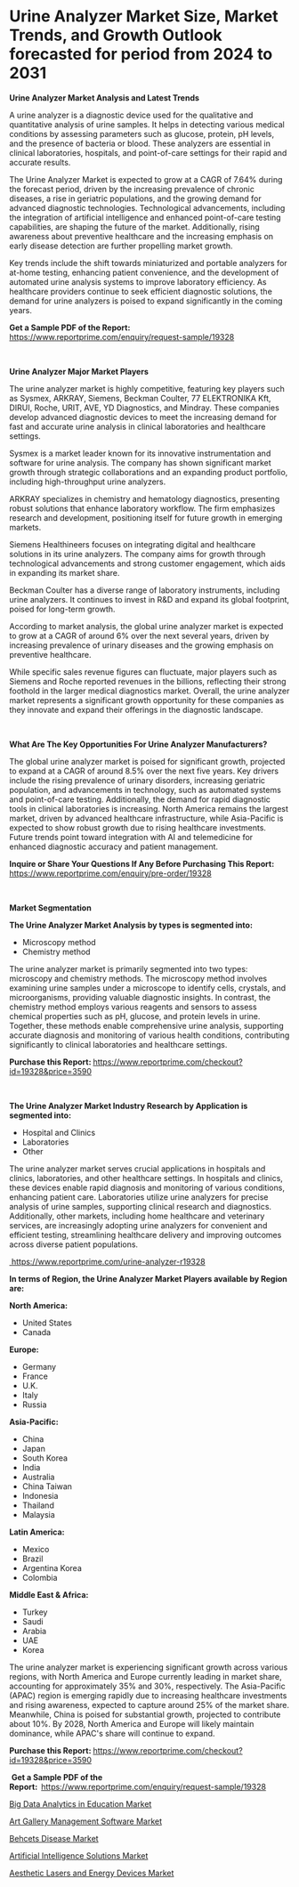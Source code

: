 <p><h1>Urine Analyzer Market Size, Market Trends, and Growth Outlook forecasted for period from 2024 to 2031</h1></p><p><strong>Urine Analyzer Market Analysis and Latest Trends</strong></p>
<p><p>A urine analyzer is a diagnostic device used for the qualitative and quantitative analysis of urine samples. It helps in detecting various medical conditions by assessing parameters such as glucose, protein, pH levels, and the presence of bacteria or blood. These analyzers are essential in clinical laboratories, hospitals, and point-of-care settings for their rapid and accurate results.</p><p>The Urine Analyzer Market is expected to grow at a CAGR of 7.64% during the forecast period, driven by the increasing prevalence of chronic diseases, a rise in geriatric populations, and the growing demand for advanced diagnostic technologies. Technological advancements, including the integration of artificial intelligence and enhanced point-of-care testing capabilities, are shaping the future of the market. Additionally, rising awareness about preventive healthcare and the increasing emphasis on early disease detection are further propelling market growth. </p><p>Key trends include the shift towards miniaturized and portable analyzers for at-home testing, enhancing patient convenience, and the development of automated urine analysis systems to improve laboratory efficiency. As healthcare providers continue to seek efficient diagnostic solutions, the demand for urine analyzers is poised to expand significantly in the coming years.</p></p>
<p><strong>Get a Sample PDF of the Report:&nbsp;</strong> <a href="https://www.reportprime.com/enquiry/request-sample/19328?utm_campaign=1840&utm_medium=2&utm_source=Github&utm_content=ia&utm_term=23112024&utm_id=urine-analyzer">https://www.reportprime.com/enquiry/request-sample/19328</a></p>
<p>&nbsp;</p>
<p><strong>Urine Analyzer Major Market Players</strong></p>
<p><p>The urine analyzer market is highly competitive, featuring key players such as Sysmex, ARKRAY, Siemens, Beckman Coulter, 77 ELEKTRONIKA Kft, DIRUI, Roche, URIT, AVE, YD Diagnostics, and Mindray. These companies develop advanced diagnostic devices to meet the increasing demand for fast and accurate urine analysis in clinical laboratories and healthcare settings.</p><p>Sysmex is a market leader known for its innovative instrumentation and software for urine analysis. The company has shown significant market growth through strategic collaborations and an expanding product portfolio, including high-throughput urine analyzers. </p><p>ARKRAY specializes in chemistry and hematology diagnostics, presenting robust solutions that enhance laboratory workflow. The firm emphasizes research and development, positioning itself for future growth in emerging markets.</p><p>Siemens Healthineers focuses on integrating digital and healthcare solutions in its urine analyzers. The company aims for growth through technological advancements and strong customer engagement, which aids in expanding its market share.</p><p>Beckman Coulter has a diverse range of laboratory instruments, including urine analyzers. It continues to invest in R&D and expand its global footprint, poised for long-term growth.</p><p>According to market analysis, the global urine analyzer market is expected to grow at a CAGR of around 6% over the next several years, driven by increasing prevalence of urinary diseases and the growing emphasis on preventive healthcare. </p><p>While specific sales revenue figures can fluctuate, major players such as Siemens and Roche reported revenues in the billions, reflecting their strong foothold in the larger medical diagnostics market. Overall, the urine analyzer market represents a significant growth opportunity for these companies as they innovate and expand their offerings in the diagnostic landscape.</p></p>
<p>&nbsp;</p>
<p><strong>What Are The Key Opportunities For Urine Analyzer Manufacturers?</strong></p>
<p><p>The global urine analyzer market is poised for significant growth, projected to expand at a CAGR of around 8.5% over the next five years. Key drivers include the rising prevalence of urinary disorders, increasing geriatric population, and advancements in technology, such as automated systems and point-of-care testing. Additionally, the demand for rapid diagnostic tools in clinical laboratories is increasing. North America remains the largest market, driven by advanced healthcare infrastructure, while Asia-Pacific is expected to show robust growth due to rising healthcare investments. Future trends point toward integration with AI and telemedicine for enhanced diagnostic accuracy and patient management.</p></p>
<p><strong>Inquire or Share Your Questions If Any Before Purchasing This Report:</strong> <a href="https://www.reportprime.com/enquiry/pre-order/19328?utm_campaign=1840&utm_medium=2&utm_source=Github&utm_content=ia&utm_term=23112024&utm_id=urine-analyzer">https://www.reportprime.com/enquiry/pre-order/19328</a></p>
<p>&nbsp;</p>
<p><strong>Market Segmentation</strong></p>
<p><strong>The Urine Analyzer Market Analysis by types is segmented into:</strong></p>
<p><ul><li>Microscopy method</li><li>Chemistry method</li></ul></p>
<p><p>The urine analyzer market is primarily segmented into two types: microscopy and chemistry methods. The microscopy method involves examining urine samples under a microscope to identify cells, crystals, and microorganisms, providing valuable diagnostic insights. In contrast, the chemistry method employs various reagents and sensors to assess chemical properties such as pH, glucose, and protein levels in urine. Together, these methods enable comprehensive urine analysis, supporting accurate diagnosis and monitoring of various health conditions, contributing significantly to clinical laboratories and healthcare settings.</p></p>
<p><strong>Purchase this Report:&nbsp;</strong><a href="https://www.reportprime.com/checkout?id=19328&price=3590&utm_campaign=1840&utm_medium=2&utm_source=Github&utm_content=ia&utm_term=23112024&utm_id=urine-analyzer">https://www.reportprime.com/checkout?id=19328&price=3590</a></p>
<p>&nbsp;</p>
<p><strong>The Urine Analyzer Market Industry Research by Application is segmented into:</strong></p>
<p><ul><li>Hospital and Clinics</li><li>Laboratories</li><li>Other</li></ul></p>
<p><p>The urine analyzer market serves crucial applications in hospitals and clinics, laboratories, and other healthcare settings. In hospitals and clinics, these devices enable rapid diagnosis and monitoring of various conditions, enhancing patient care. Laboratories utilize urine analyzers for precise analysis of urine samples, supporting clinical research and diagnostics. Additionally, other markets, including home healthcare and veterinary services, are increasingly adopting urine analyzers for convenient and efficient testing, streamlining healthcare delivery and improving outcomes across diverse patient populations.</p></p>
<p><a href="https://www.reportprime.com/urine-analyzer-r19328?utm_campaign=1840&utm_medium=2&utm_source=Github&utm_content=ia&utm_term=23112024&utm_id=urine-analyzer">&nbsp;https://www.reportprime.com/urine-analyzer-r19328</a></p>
<p><strong>In terms of Region, the Urine Analyzer Market Players available by Region are:</strong></p>
<p>
    <p> <strong> North America: </strong>
        <ul>
            <li>United States</li>
            <li>Canada</li>
        </ul>
        </p> 
    <p> <strong> Europe: </strong>
        <ul>
            <li>Germany</li>
            <li>France</li>
            <li>U.K.</li>
            <li>Italy</li>
            <li>Russia</li>
        </ul>
        </p> 
    <p> <strong> Asia-Pacific: </strong>
        <ul>
            <li>China</li>
            <li>Japan</li>
            <li>South Korea</li>
            <li>India</li>
            <li>Australia</li>
            <li>China Taiwan</li>
            <li>Indonesia</li>
            <li>Thailand</li>
            <li>Malaysia</li>
        </ul>
        </p> 
    <p> <strong> Latin America: </strong>
        <ul>
            <li>Mexico</li>
            <li>Brazil</li>
            <li>Argentina Korea</li>
            <li>Colombia</li>
        </ul>
        </p> 
    <p> <strong> Middle East & Africa: </strong>
        <ul>
            <li>Turkey</li>
            <li>Saudi</li>
            <li>Arabia</li>
            <li>UAE</li>
            <li>Korea</li>
        </ul>
    </p>
    </p>
<p><p>The urine analyzer market is experiencing significant growth across various regions, with North America and Europe currently leading in market share, accounting for approximately 35% and 30%, respectively. The Asia-Pacific (APAC) region is emerging rapidly due to increasing healthcare investments and rising awareness, expected to capture around 25% of the market share. Meanwhile, China is poised for substantial growth, projected to contribute about 10%. By 2028, North America and Europe will likely maintain dominance, while APAC's share will continue to expand.</p></p>
<p><strong>Purchase this Report: </strong><a href="https://www.reportprime.com/checkout?id=19328&price=3590&utm_campaign=1840&utm_medium=2&utm_source=Github&utm_content=ia&utm_term=23112024&utm_id=urine-analyzer">https://www.reportprime.com/checkout?id=19328&price=3590</a></p>
<p>&nbsp;<strong>Get a Sample PDF of the Report:&nbsp;&nbsp;</strong><a href="https://www.reportprime.com/enquiry/request-sample/19328?utm_campaign=1840&utm_medium=2&utm_source=Github&utm_content=ia&utm_term=23112024&utm_id=urine-analyzer">https://www.reportprime.com/enquiry/request-sample/19328</a></p>
<p><strong></strong></p>
<p><p><a href="https://www.linkedin.com/pulse/big-data-analytics-education-market-penetration-strategies-iiqte?utm_campaign=1840&utm_medium=2&utm_source=Github&utm_content=ia&utm_term=23112024&utm_id=urine-analyzer">Big Data Analytics in Education Market</a></p><p><a href="https://issuu.com/reportprime-2/docs/art-gallery-management-software-mar_61a4c42cfbb5ac?utm_campaign=1840&utm_medium=2&utm_source=Github&utm_content=ia&utm_term=23112024&utm_id=urine-analyzer">Art Gallery Management Software Market</a></p><p><a href="https://www.linkedin.com/pulse/growth-projections-behcets-disease-market-from-2024-2031-7x05e?utm_campaign=1840&utm_medium=2&utm_source=Github&utm_content=ia&utm_term=23112024&utm_id=urine-analyzer">Behcets Disease Market</a></p><p><a href="https://issuu.com/reportprime-2/docs/artificial-intelligence-solutions-m_c99d6bcb380f58?utm_campaign=1840&utm_medium=2&utm_source=Github&utm_content=ia&utm_term=23112024&utm_id=urine-analyzer">Artificial Intelligence Solutions Market</a></p><p><a href="https://github.com/vimar16th/Market-Research-Report-List-6/blob/main/aesthetic-lasers-and-energy-devices-market.md?utm_campaign=1840&utm_medium=2&utm_source=Github&utm_content=ia&utm_term=23112024&utm_id=urine-analyzer">Aesthetic Lasers and Energy Devices Market</a></p></p>